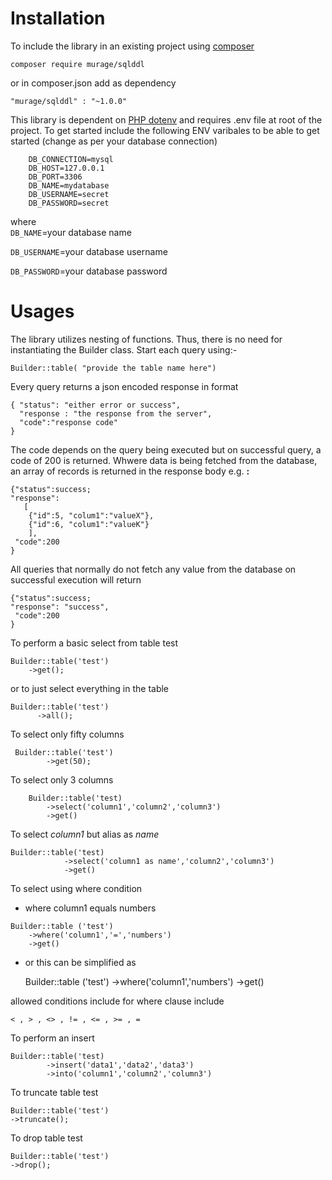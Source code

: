 # **Installation**
To include the library in an existing project using [composer](https://getcomposer.org/)
    
    composer require murage/sqlddl
  or in composer.json add  as dependency
 
    "murage/sqlddl" : "~1.0.0"

This library is dependent on [PHP dotenv](https://github.com/vlucas/phpdotenv) and requires .env file at root of the project. To get started include the following ENV varibales to be able to get started (change as per your database connection) 

        DB_CONNECTION=mysql
        DB_HOST=127.0.0.1 
        DB_PORT=3306
        DB_NAME=mydatabase
        DB_USERNAME=secret
        DB_PASSWORD=secret
  
  where  
  `DB_NAME`=your database name
  
  `DB_USERNAME`=your database username 
  
  `DB_PASSWORD`=your database password
# **Usages**

The library utilizes nesting of functions. Thus, there is no need for instantiating the Builder class. Start each query using:-

    Builder::table( "provide the table name here")

Every query returns a json encoded response in format

    { "status": "either error or success",
      "response : "the response from the server",
      "code":"response code"
    }

The code depends on the query being executed but on successful query, a code of 200 is returned. Whwere data is being fetched from the database,
 an array of records is returned in the response body e.g. **:**

    {"status":success;
    "response":
       [
        {"id":5, "colum1":"valueX"},
        {"id":6, "colum1":"valueK"}
        ],
     "code":200
    }

All queries that normally do not fetch any value from the database on successful execution will return

    
    {"status":success;
    "response": "success",
     "code":200
    }

To perform a basic select from table test

    Builder::table('test')
        ->get();

or to just select everything in the table     
    
    Builder::table('test')
          ->all();
      
 
To select only fifty columns
    
     Builder::table('test')
            ->get(50);
            
To select only 3 columns
    
        Builder::table('test)
            ->select('column1','column2','column3')
            ->get()
            
To select *column1* but alias as *name*
    
    Builder::table('test)
                ->select('column1 as name','column2','column3')
                ->get()
                
To select using where condition
   * where column1 equals numbers
    
    Builder::table ('test')
        ->where('column1','=','numbers')
        ->get()
 * or this can be simplified as 
 
   
    Builder::table ('test')
    ->where('column1','numbers')
     ->get()
  
  allowed conditions include for where clause include
   
    < , > , <> , != , <= , >= , = 
      
To perform an insert 
   
    Builder::table('test)
            ->insert('data1','data2','data3')
            ->into('column1','column2','column3')
     


To truncate table test
    
    Builder::table('test')
    ->truncate();
    
To drop table test
    
    Builder::table('test')
    ->drop();
